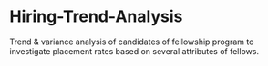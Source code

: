 # Hiring-Trend-Analysis
Trend &amp; variance analysis of candidates of fellowship program to investigate placement rates based on several attributes of fellows.
